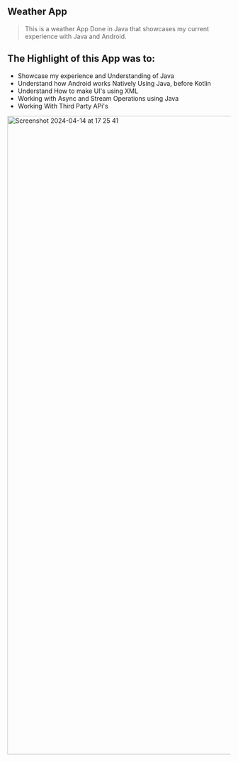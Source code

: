 ## Weather App

> This is a weather App Done in Java that showcases my current experience with Java and Android.

## The Highlight of this App was to:

* Showcase my experience and Understanding of Java
* Understand how Android works Natively Using Java, before Kotlin
* Understand How to make UI's using XML
* Working with Async and Stream Operations using Java
* Working With Third Party APi's 


<img width="1440" alt="Screenshot 2024-04-14 at 17 25 41" src="https://github.com/kevin-ada/WeatherApp-Java/assets/136765569/39fe796f-7f76-4514-9355-8d8af33259a0">
